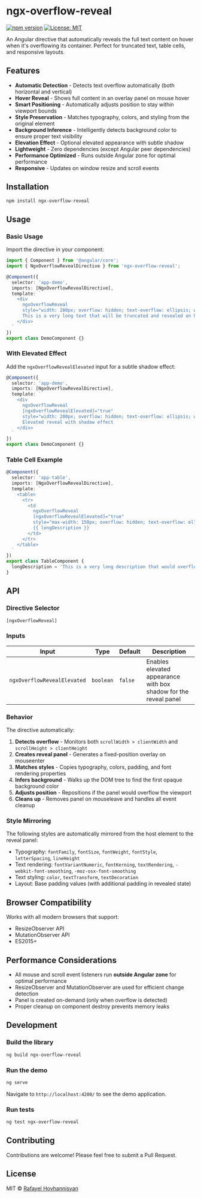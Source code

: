 # ngx-overflow-reveal

[![npm version](https://img.shields.io/npm/v/ngx-overflow-reveal.svg)](https://www.npmjs.com/package/ngx-overflow-reveal)
[![License: MIT](https://img.shields.io/badge/License-MIT-yellow.svg)](https://opensource.org/licenses/MIT)

An Angular directive that automatically reveals the full text content on hover when it's overflowing its container. Perfect for truncated text, table cells, and responsive layouts.

## Features

- **Automatic Detection** - Detects text overflow automatically (both horizontal and vertical)
- **Hover Reveal** - Shows full content in an overlay panel on mouse hover
- **Smart Positioning** - Automatically adjusts position to stay within viewport bounds
- **Style Preservation** - Matches typography, colors, and styling from the original element
- **Background Inference** - Intelligently detects background color to ensure proper text visibility
- **Elevation Effect** - Optional elevated appearance with subtle shadow
- **Lightweight** - Zero dependencies (except Angular peer dependencies)
- **Performance Optimized** - Runs outside Angular zone for optimal performance
- **Responsive** - Updates on window resize and scroll events

## Installation

```bash
npm install ngx-overflow-reveal
```

## Usage

### Basic Usage

Import the directive in your component:

```typescript
import { Component } from '@angular/core';
import { NgxOverflowRevealDirective } from 'ngx-overflow-reveal';

@Component({
  selector: 'app-demo',
  imports: [NgxOverflowRevealDirective],
  template: `
    <div
      ngxOverflowReveal
      style="width: 200px; overflow: hidden; text-overflow: ellipsis; white-space: nowrap;">
      This is a very long text that will be truncated and revealed on hover
    </div>
  `
})
export class DemoComponent {}
```

### With Elevated Effect

Add the `ngxOverflowRevealElevated` input for a subtle shadow effect:

```typescript
@Component({
  selector: 'app-demo',
  imports: [NgxOverflowRevealDirective],
  template: `
    <div
      ngxOverflowReveal
      [ngxOverflowRevealElevated]="true"
      style="width: 200px; overflow: hidden; text-overflow: ellipsis; white-space: nowrap;">
      Elevated reveal with shadow effect
    </div>
  `
})
export class DemoComponent {}
```

### Table Cell Example

```typescript
@Component({
  selector: 'app-table',
  imports: [NgxOverflowRevealDirective],
  template: `
    <table>
      <tr>
        <td
          ngxOverflowReveal
          [ngxOverflowRevealElevated]="true"
          style="max-width: 150px; overflow: hidden; text-overflow: ellipsis; white-space: nowrap;">
          {{ longDescription }}
        </td>
      </tr>
    </table>
  `
})
export class TableComponent {
  longDescription = 'This is a very long description that would overflow the table cell...';
}
```

## API

### Directive Selector

```typescript
[ngxOverflowReveal]
```

### Inputs

| Input | Type | Default | Description |
|-------|------|---------|-------------|
| `ngxOverflowRevealElevated` | `boolean` | `false` | Enables elevated appearance with box shadow for the reveal panel |

### Behavior

The directive automatically:

1. **Detects overflow** - Monitors both `scrollWidth > clientWidth` and `scrollHeight > clientHeight`
2. **Creates reveal panel** - Generates a fixed-position overlay on mouseenter
3. **Matches styles** - Copies typography, colors, padding, and font rendering properties
4. **Infers background** - Walks up the DOM tree to find the first opaque background color
5. **Adjusts position** - Repositions if the panel would overflow the viewport
6. **Cleans up** - Removes panel on mouseleave and handles all event cleanup

### Style Mirroring

The following styles are automatically mirrored from the host element to the reveal panel:

- Typography: `fontFamily`, `fontSize`, `fontWeight`, `fontStyle`, `letterSpacing`, `lineHeight`
- Text rendering: `fontVariantNumeric`, `fontKerning`, `textRendering`, `-webkit-font-smoothing`, `-moz-osx-font-smoothing`
- Text styling: `color`, `textTransform`, `textDecoration`
- Layout: Base padding values (with additional padding in revealed state)

## Browser Compatibility

Works with all modern browsers that support:
- ResizeObserver API
- MutationObserver API
- ES2015+

## Performance Considerations

- All mouse and scroll event listeners run **outside Angular zone** for optimal performance
- ResizeObserver and MutationObserver are used for efficient change detection
- Panel is created on-demand (only when overflow is detected)
- Proper cleanup on component destroy prevents memory leaks

## Development

### Build the library

```bash
ng build ngx-overflow-reveal
```

### Run the demo

```bash
ng serve
```

Navigate to `http://localhost:4200/` to see the demo application.

### Run tests

```bash
ng test ngx-overflow-reveal
```

## Contributing

Contributions are welcome! Please feel free to submit a Pull Request.

## License

MIT © [Rafayel Hovhannisyan](mailto:rafayel.hovhannisyan.95@gmail.com)

